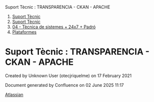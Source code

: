 Suport Tècnic : TRANSPARENCIA - CKAN - APACHE  

1.  [Suport Tècnic](index.md)
2.  [Suport Tècnic](13893782.md)
3.  [04 - Tècnica de sistemes + 24x7 + Padró](26313202.md)
4.  [Plataformes](Plataformes_41520520.md)

Suport Tècnic : TRANSPARENCIA - CKAN - APACHE
=============================================

Created by Unknown User (otecjriquelme) on 17 February 2021

Document generated by Confluence on 02 June 2025 11:17

[Atlassian](http://www.atlassian.com/)